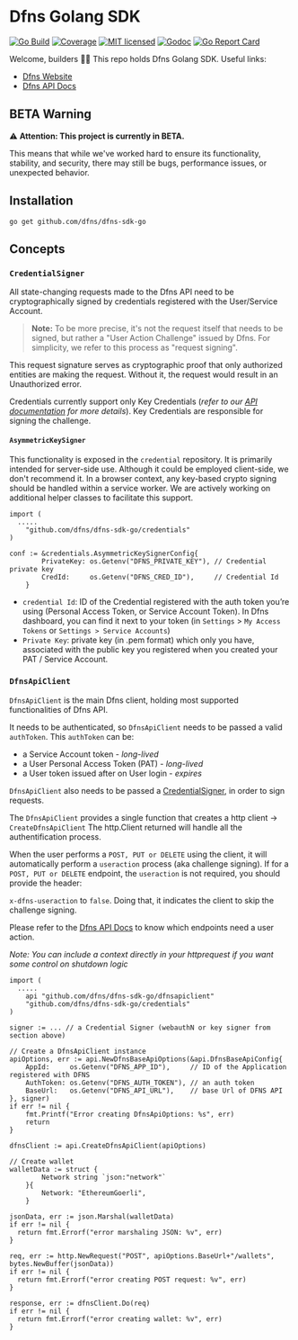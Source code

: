# Dfns Golang SDK

[![Go Build](https://github.com/dfns/dfns-sdk-go/actions/workflows/build.yaml/badge.svg)](https://github.com/dfns/dfns-sdk-go/actions/workflows/build.yaml)
[![Coverage](https://codecov.io/github/dfns/dfns-sdk-go/graph/badge.svg?token=0VPR2C7OZJ)](https://codecov.io/github/dfns/dfns-sdk-go)
[![MIT licensed](https://img.shields.io/badge/license-MIT-blue.svg)](https://github.com/dfns/dfns-sdk-go/blob/master/LICENSE)
[![Godoc](https://godoc.org/github.com/dfns/dfns-sdk-go?status.svg)](https://godoc.org/github.com/dfns/dfns-sdk-go)
[![Go Report Card](https://goreportcard.com/badge/github.com/dfns/dfns-sdk-go)](https://goreportcard.com/report/github.com/dfns/dfns-sdk-go)

Welcome, builders 👋🔑 This repo holds Dfns Golang SDK. Useful links:

- [Dfns Website](https://www.dfns.co)
- [Dfns API Docs](https://docs.dfns.co)

## BETA Warning

:warning: **Attention: This project is currently in BETA.**

This means that while we've worked hard to ensure its functionality, stability, and security, there may still be bugs, performance issues, or unexpected behavior.


## Installation

```
go get github.com/dfns/dfns-sdk-go
```


## Concepts

### `CredentialSigner`

All state-changing requests made to the Dfns API need to be cryptographically signed by credentials registered with the User/Service Account.

> **Note:** To be more precise, it's not the request itself that needs to be signed, but rather a "User Action Challenge" issued by Dfns. For simplicity, we refer to this process as "request signing".

This request signature serves as cryptographic proof that only authorized entities are making the request. Without it, the request would result in an Unauthorized error.

Credentials currently support only Key Credentials (_refer to our [API documentation](https://docs.dfns.co/dfns-docs/getting-started/authentication-authorization#credentials) for more details_). Key Credentials are responsible for signing the challenge.

#### `AsymmetricKeySigner`

This functionality is exposed in the `credential` repository. It is primarily intended for server-side use. Although it could be employed client-side, we don't recommend it. In a browser context, any key-based crypto signing should be handled within a service worker. We are actively working on additional helper classes to facilitate this support.

```golang
import (
  .....
	"github.com/dfns/dfns-sdk-go/credentials"
)

conf := &credentials.AsymmetricKeySignerConfig{
		PrivateKey: os.Getenv("DFNS_PRIVATE_KEY"), // Credential private key
		CredId:     os.Getenv("DFNS_CRED_ID"),     // Credential Id
	}
```

- `credential Id`: ID of the Credential registered with the auth token you’re using (Personal Access Token, or Service Account Token). In Dfns dashboard, you can find it next to your token (in `Settings` > `My Access Tokens` or `Settings > Service Accounts`)
- `Private Key`: private key (in .pem format) which only you have, associated with the public key you registered when you created your PAT / Service Account.

### `DfnsApiClient`

`DfnsApiClient` is the main Dfns client, holding most supported functionalities of Dfns API.

It needs to be authenticated, so `DfnsApiClient` needs to be passed a valid `authToken`. This `authToken` can be:

- a Service Account token - _long-lived_
- a User Personal Access Token (PAT) - _long-lived_
- a User token issued after on User login - _expires_

`DfnsApiClient` also needs to be passed a [CredentialSigner](#credentialsigner), in order to sign requests.

The `DfnsApiClient` provides a single function that creates a http client -> `CreateDfnsApiClient`
The http.Client returned will handle all the authentification process.

When the user performs a `POST, PUT or DELETE` using the client, it will automatically perform a `useraction` process (aka challenge signing).
If for a `POST, PUT or DELETE` endpoint, the `useraction` is not required, you should provide the header:

`x-dfns-useraction` to `false`. Doing that, it indicates the client to skip the challenge signing.

Please refer to the [Dfns API Docs](https://docs.dfns.co) to know which endpoints need a user action.

_Note: You can include a context directly in your httprequest if you want some control on shutdown logic_

```golang
import (
  .....
	api "github.com/dfns/dfns-sdk-go/dfnsapiclient"
	"github.com/dfns/dfns-sdk-go/credentials"
)

signer := ... // a Credential Signer (webauthN or key signer from section above)

// Create a DfnsApiClient instance
apiOptions, err := api.NewDfnsBaseApiOptions(&api.DfnsBaseApiConfig{
	AppId:     os.Getenv("DFNS_APP_ID"),     // ID of the Application registered with DFNS
	AuthToken: os.Getenv("DFNS_AUTH_TOKEN"), // an auth token
	BaseUrl:   os.Getenv("DFNS_API_URL"),    // base Url of DFNS API
}, signer)
if err != nil {
	fmt.Printf("Error creating DfnsApiOptions: %s", err)
	return
}

dfnsClient := api.CreateDfnsApiClient(apiOptions)

// Create wallet
walletData := struct {
		Network string `json:"network"`
	}{
		Network: "EthereumGoerli",
	}

jsonData, err := json.Marshal(walletData)
if err != nil {
  return fmt.Errorf("error marshaling JSON: %v", err)
}

req, err := http.NewRequest("POST", apiOptions.BaseUrl+"/wallets", bytes.NewBuffer(jsonData))
if err != nil {
  return fmt.Errorf("error creating POST request: %v", err)
}

response, err := dfnsClient.Do(req)
if err != nil {
  return fmt.Errorf("error creating wallet: %v", err)
}
```

